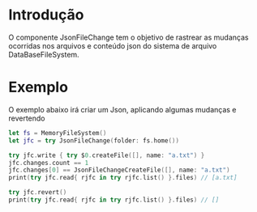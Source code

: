 # Introdução

O componente JsonFileChange tem o objetivo de rastrear as mudanças ocorridas nos arquivos e conteúdo json do sistema de arquivo DataBaseFileSystem.

# Exemplo

O exemplo abaixo irá criar um Json, aplicando algumas mudanças e revertendo

```swift
let fs = MemoryFileSystem()
let jfc = try JsonFileChange(folder: fs.home())

try jfc.write { try $0.createFile([], name: "a.txt") }
jfc.changes.count == 1
jfc.changes[0] == JsonFileChangeCreateFile([], name: "a.txt")
print(try jfc.read{ rjfc in try rjfc.list() }.files) // [a.txt]

try jfc.revert()
print(try jfc.read{ rjfc in try rjfc.list() }.files) // []
```
